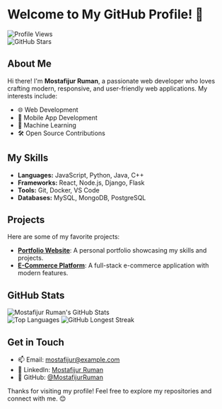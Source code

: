# Welcome to My GitHub Profile! 👋

![Profile Views](https://komarev.com/ghpvc/?username=MostafijurRuman&color=blue)  
![GitHub Stars](https://img.shields.io/github/stars/MostafijurRuman?style=social)

## About Me
Hi there! I'm **Mostafijur Ruman**, a passionate web developer who loves crafting modern, responsive, and user-friendly web applications. My interests include:

- 🌐 Web Development
- 📱 Mobile App Development
- 🧠 Machine Learning
- 🛠️ Open Source Contributions

## My Skills
- **Languages:** JavaScript, Python, Java, C++
- **Frameworks:** React, Node.js, Django, Flask
- **Tools:** Git, Docker, VS Code
- **Databases:** MySQL, MongoDB, PostgreSQL

## Projects
Here are some of my favorite projects:
- [**Portfolio Website**](#): A personal portfolio showcasing my skills and projects.
- [**E-Commerce Platform**](#): A full-stack e-commerce application with modern features.

  


## GitHub Stats
![Mostafijur Ruman's GitHub Stats](https://github-readme-stats.vercel.app/api?username=MostafijurRuman&show_icons=true&theme=radical)  
![Top Languages](https://github-readme-stats.vercel.app/api/top-langs/?username=MostafijurRuman&layout=compact&theme=radical)
![GitHub Longest Streak](https://github-readme-streak-stats.herokuapp.com/?user=MostafijurRuman&theme=radical&hide_border=true&mode=longest)

## Get in Touch
- 📫 Email: [mostafijur@example.com](mailto:mostafijurruman7@gmail.com)
- 💼 LinkedIn: [Mostafijur Ruman](https://www.linkedin.com/in/mostafijurruman/)
- 🌟 GitHub: [@MostafijurRuman](https://github.com/MostafijurRuman)

Thanks for visiting my profile! Feel free to explore my repositories and connect with me. 😊
